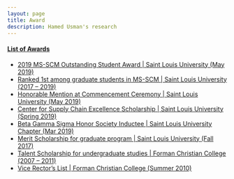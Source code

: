 ```yaml
---
layout: page
title: Award
description: Hamed Usman's research
---
```


#### <u>List of Awards
-	2019 MS-SCM Outstanding Student Award | Saint Louis University (May 2019)
-	Ranked 1st among graduate students in MS-SCM | Saint Louis University	(2017 – 2019)
-	Honorable Mention at Commencement Ceremony | Saint Louis University	(May 2019)
-	Center for Supply Chain Excellence Scholarship | Saint Louis University	(Spring 2019)
-	Beta Gamma Sigma Honor Society Inductee | Saint Louis University Chapter (Mar 2019)
-	Merit Scholarship for graduate program | Saint Louis University	(Fall 2017)
-	Talent Scholarship for undergraduate studies | Forman Christian College	(2007 – 2011)
-	Vice Rector’s List | Forman Christian College	(Summer 2010)

